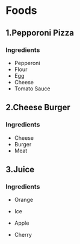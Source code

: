 # Foods
## 1.Pepporoni Pizza
### Ingredients
- Pepperoni
- Flour
- Egg
- Cheese
- Tomato Sauce

## 2.Cheese Burger
### Ingredients
- Cheese
- Burger
- Meat

## 3.Juice
### Ingredients
- Orange
- Ice
- Apple

- Cherry

